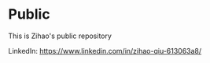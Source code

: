 # Public
This is Zihao's public repository

LinkedIn: https://www.linkedin.com/in/zihao-qiu-613063a8/
